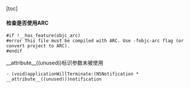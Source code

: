 [toc]

#### 检查是否使用ARC
```
#if !__has_feature(objc_arc)
#error This file must be compiled with ARC. Use -fobjc-arc flag (or convert project to ARC).
#endif
```


\_\_attribute\_\_((unused))标识参数未被使用

```
- (void)applicationWillTerminate:(NSNotification * __attribute__((unused)))notification
```

